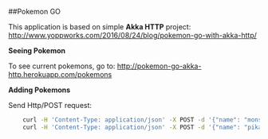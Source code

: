 ##Pokemon GO

This application is based on simple **Akka HTTP** project: http://www.yoppworks.com/2016/08/24/blog/pokemon-go-with-akka-http/

**Seeing Pokemon**

To see current pokemons, go to: http://pokemon-go-akka-http.herokuapp.com/pokemons

**Adding Pokemons**

Send Http/POST request:

```bash
    curl -H 'Content-Type: application/json' -X POST -d '{"name": "monster"}' http://pokemon-go-akka-http.herokuapp.com/pokemons
    curl -H 'Content-Type: application/json' -X POST -d '{"name": "pikachu"}' http://pokemon-go-akka-http.herokuapp.com/pokemons
```